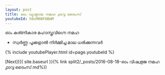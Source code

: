 ```yaml
---
layout: post
title: ഓം വ്യാളായ നമഹ ൧൦൮ ടൈംസ്
youtubeId: hbsM6NF6BmM
---
```

 
 
 ഓം കര്ണികാര മഹാസ്ത്രവിഗ്നെ നമഹ 
 
 -  സ്വർണ്ണ പൂക്കളാൽ നിർമ്മിച്ച മാല ധരിക്കുന്നവർ 
 
  
 
  
 
 
 
 
 
 


{% include youtubePlayer.html id=page.youtubeId %}
 
[Next]({{ site.baseurl }}{% link  split2/_posts/2016-08-18-ഓം വിഷ്വഭുജ നമഹ ൧൦൮ ടൈംസ്.md%})
 
